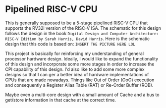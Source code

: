 # Pipelined RISC-V CPU
This is generally supposed to be a 5-stage pipelined RISC-V CPU that supports the RV32I version of the RISC-V ISA. The schematic for this design follows the design in the book `Digital Design and Computer Architecture: RISC-V Edition by Sarah Harris, David Harris`. Here is the schematic design that this code is based on: `INSERT THE PICTURE HERE LOL`

This project is basically for reinforcing my understanding of general processor hardware design. Ideally, I would like to expand the functionality of this design and incorporate some more stages in order to increase the CPI capability of this design. I'd also like to add some more complex designs so that I can ger a better idea of hardware implementations of CPUs that are made nowadays. Things like Out of Order (OoO) execution and consequently a Register Alias Table (RAT) or Re-Order Buffer (ROB). 

Maybe even a multi-core design with a small amount of Cache and a bus to get/store information in that cache at the correct time.  